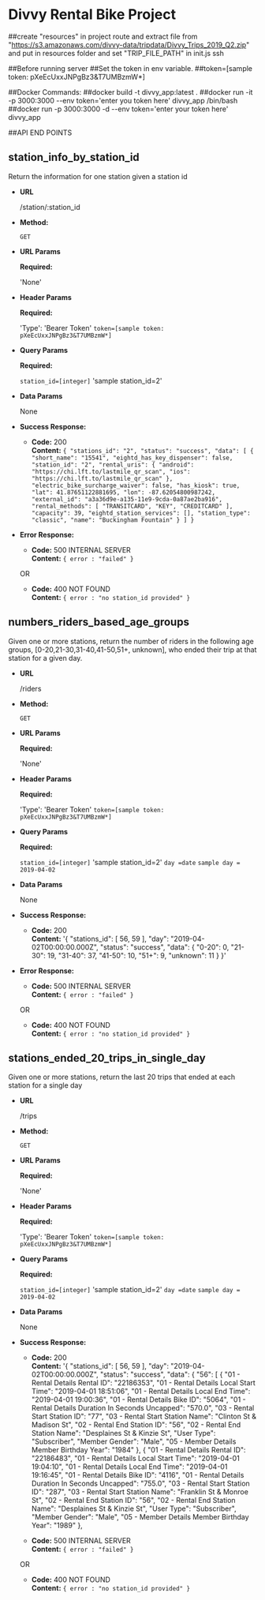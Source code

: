 # Divvy Rental Bike Project 
##create "resources"  in project route and extract file from "https://s3.amazonaws.com/divvy-data/tripdata/Divvy_Trips_2019_Q2.zip"  and put in resources folder and set "TRIP_FILE_PATH" in init.js
ssh

##Before running server 
##Set the token in env variable. 
##token=[sample token: pXeEcUxxJNPgBz3&T7UMBzmW*]

##Docker Commands: 
##docker build -t divvy_app:latest .
##docker run -it -p 3000:3000 --env token='enter you token here' divvy_app /bin/bash
##docker run  -p 3000:3000 -d --env token='enter your token here' divvy_app

##API END POINTS


**station_info_by_station_id**
----
  Return the information for one station given a station id

* **URL**

  /station/:station_id

* **Method:**

  `GET`
  
*  **URL Params**

   **Required:**
     
     'None'
 
*  **Header Params**
   
   **Required:**
   
   'Type': 'Bearer Token'
   `token=[sample token: pXeEcUxxJNPgBz3&T7UMBzmW*]`
   
*  **Query Params**
   
   **Required:**
   
    `station_id=[integer]`
    'sample station_id=2'
   
   
* **Data Params**
 
  None

* **Success Response:**

  * **Code:** 200 <br />
    **Content:** `{
                      "stations_id": "2",
                      "status": "success",
                      "data": [
                          {
                              "short_name": "15541",
                              "eightd_has_key_dispenser": false,
                              "station_id": "2",
                              "rental_uris": {
                                  "android": "https://chi.lft.to/lastmile_qr_scan",
                                  "ios": "https://chi.lft.to/lastmile_qr_scan"
                              },
                              "electric_bike_surcharge_waiver": false,
                              "has_kiosk": true,
                              "lat": 41.87651122881695,
                              "lon": -87.62054800987242,
                              "external_id": "a3a36d9e-a135-11e9-9cda-0a87ae2ba916",
                              "rental_methods": [
                                  "TRANSITCARD",
                                  "KEY",
                                  "CREDITCARD"
                              ],
                              "capacity": 39,
                              "eightd_station_services": [],
                              "station_type": "classic",
                              "name": "Buckingham Fountain"
                          }
                      ]
                  }`
 
* **Error Response:**

  * **Code:** 500 INTERNAL SERVER <br />
    **Content:** `{ error : "failed" }`

  OR

  * **Code:** 400 NOT FOUND <br />
    **Content:** `{ error : "no station_id provided" }`

**numbers_riders_based_age_groups**
----
  Given one or more stations, return the number of riders in the following age groups, [0-20,21-30,31-40,41-50,51+, unknown], who ended their trip at that station for a given day.

* **URL**

  /riders

* **Method:**

  `GET`
  
*  **URL Params**

   **Required:**
     
     'None'
 
*  **Header Params**
   
   **Required:**
   
   'Type': 'Bearer Token'
   `token=[sample token: pXeEcUxxJNPgBz3&T7UMBzmW*]`
   
*  **Query Params**
   
   **Required:**
   
    `station_id=[integer]`
    'sample station_id=2'
    `day =date`
    `sample day = 2019-04-02`
 
* **Data Params**
 
  None

* **Success Response:**

  * **Code:** 200 <br />
    **Content:** '{
                      "stations_id": [
                          56,
                          59
                      ],
                      "day": "2019-04-02T00:00:00.000Z",
                      "status": "success",
                      "data": {
                          "0-20": 0,
                          "21-30": 19,
                          "31-40": 37,
                          "41-50": 10,
                          "51+": 9,
                          "unknown": 11
                      }
                  }'
* **Error Response:**

  * **Code:** 500 INTERNAL SERVER <br />
    **Content:** `{ error : "failed" }`

  OR

  * **Code:** 400 NOT FOUND <br />
    **Content:** `{ error : "no station_id provided" }`

**stations_ended_20_trips_in_single_day**
----
  Given one or more stations, return the last 20 trips that ended at each station for a single day

* **URL**

  /trips
  


* **Method:**

  `GET`
  
*  **URL Params**

   **Required:**
     
     'None'
 
*  **Header Params**
   
   **Required:**
   
   'Type': 'Bearer Token'
   `token=[sample token: pXeEcUxxJNPgBz3&T7UMBzmW*]`
   
*  **Query Params**
   
   **Required:**
   
    `station_id=[integer]`
    'sample station_id=2'
    `day =date`
    `sample day = 2019-04-02`
 
* **Data Params**
 
  None

* **Success Response:**

  * **Code:** 200 <br />
    **Content:** '{
                      "stations_id": [
                          56,
                          59
                      ],
                      "day": "2019-04-02T00:00:00.000Z",
                      "status": "success",
                      "data": {
                          "56": [
                              {
                                  "01 - Rental Details Rental ID": "22186353",
                                  "01 - Rental Details Local Start Time": "2019-04-01 18:51:06",
                                  "01 - Rental Details Local End Time": "2019-04-01 19:00:36",
                                  "01 - Rental Details Bike ID": "5064",
                                  "01 - Rental Details Duration In Seconds Uncapped": "570.0",
                                  "03 - Rental Start Station ID": "77",
                                  "03 - Rental Start Station Name": "Clinton St & Madison St",
                                  "02 - Rental End Station ID": "56",
                                  "02 - Rental End Station Name": "Desplaines St & Kinzie St",
                                  "User Type": "Subscriber",
                                  "Member Gender": "Male",
                                  "05 - Member Details Member Birthday Year": "1984"
                              },
                              {
                                  "01 - Rental Details Rental ID": "22186483",
                                  "01 - Rental Details Local Start Time": "2019-04-01 19:04:10",
                                  "01 - Rental Details Local End Time": "2019-04-01 19:16:45",
                                  "01 - Rental Details Bike ID": "4116",
                                  "01 - Rental Details Duration In Seconds Uncapped": "755.0",
                                  "03 - Rental Start Station ID": "287",
                                  "03 - Rental Start Station Name": "Franklin St & Monroe St",
                                  "02 - Rental End Station ID": "56",
                                  "02 - Rental End Station Name": "Desplaines St & Kinzie St",
                                  "User Type": "Subscriber",
                                  "Member Gender": "Male",
                                  "05 - Member Details Member Birthday Year": "1989"
                              },
                            

  * **Code:** 500 INTERNAL SERVER <br />
    **Content:** `{ error : "failed" }`

  OR

  * **Code:** 400 NOT FOUND <br />
    **Content:** `{ error : "no station_id provided" }`


